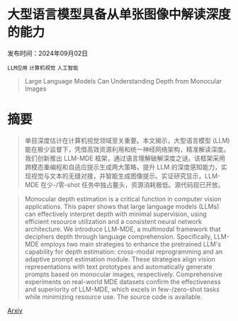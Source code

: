 # 大型语言模型具备从单张图像中解读深度的能力

发布时间：2024年09月02日

`LLM应用` `计算机视觉` `人工智能`

> Large Language Models Can Understanding Depth from Monocular Images

# 摘要

> 单目深度估计在计算机视觉领域至关重要。本文揭示，大型语言模型 (LLM) 能在极少监督下，凭借高效资源利用和统一神经网络架构，精准解读深度。我们创新推出 LLM-MDE 框架，通过语言理解破解深度之谜。该框架采用跨模态重编程和自适应提示生成两大策略，提升 LLM 的深度感知能力，实现视觉与文本的无缝对接，并智能生成图像提示。实证研究显示，LLM-MDE 在少-/零-shot 任务中独占鳌头，资源消耗极低。源代码现已开放。

> Monocular depth estimation is a critical function in computer vision applications. This paper shows that large language models (LLMs) can effectively interpret depth with minimal supervision, using efficient resource utilization and a consistent neural network architecture. We introduce LLM-MDE, a multimodal framework that deciphers depth through language comprehension. Specifically, LLM-MDE employs two main strategies to enhance the pretrained LLM's capability for depth estimation: cross-modal reprogramming and an adaptive prompt estimation module. These strategies align vision representations with text prototypes and automatically generate prompts based on monocular images, respectively. Comprehensive experiments on real-world MDE datasets confirm the effectiveness and superiority of LLM-MDE, which excels in few-/zero-shot tasks while minimizing resource use. The source code is available.

[Arxiv](https://arxiv.org/abs/2409.01133)